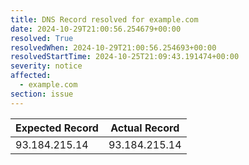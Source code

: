 ```yaml
---
title: DNS Record resolved for example.com
date: 2024-10-29T21:00:56.254679+00:00
resolved: True
resolvedWhen: 2024-10-29T21:00:56.254693+00:00
resolvedStartTime: 2024-10-25T21:09:43.191474+00:00
severity: notice
affected:
  - example.com
section: issue
---
```


| Expected Record  | Actual Record  |
|------------------|----------------|
| 93.184.215.14 | 93.184.215.14 |
